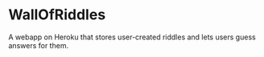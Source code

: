 # WallOfRiddles
A webapp on Heroku that stores user-created riddles and lets users guess answers for them.
